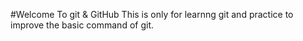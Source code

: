 #Welcome To git & GitHub
This is only for learnng git and practice to improve 
the basic command of git.
